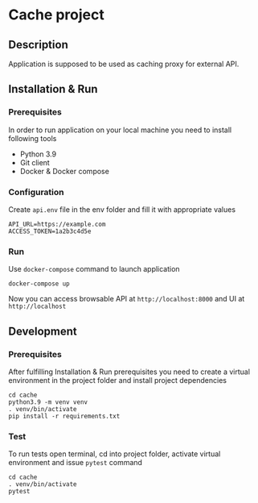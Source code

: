 # Cache project

## Description

Application is supposed to be used as caching proxy for external API.

## Installation & Run

### Prerequisites

In order to run application on your local machine you need to install following tools

* Python 3.9
* Git client
* Docker & Docker compose

### Configuration

Create `api.env` file in the env folder and fill it with appropriate values

```shell
API_URL=https://example.com
ACCESS_TOKEN=1a2b3c4d5e
```

### Run

Use `docker-compose` command to launch application

```shell
docker-compose up
```

Now you can access browsable API at `http://localhost:8000` and UI at `http://localhost`

## Development

### Prerequisites

After fulfilling Installation & Run prerequisites you need to create a virtual environment in the project folder and
install project dependencies

```shell
cd cache
python3.9 -m venv venv
. venv/bin/activate
pip install -r requirements.txt
```

### Test

To run tests open terminal, cd into project folder, activate virtual environment and issue `pytest` command

```shell
cd cache
. venv/bin/activate
pytest
```
